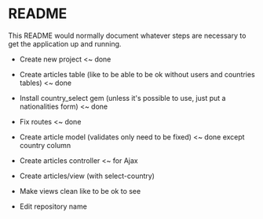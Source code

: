 # README

This README would normally document whatever steps are necessary to get the
application up and running.

* Create new project <~ done

* Create articles table (like to be able to be ok without users and countries tables) <~ done

* Install country_select gem (unless it's possible to use, just put a nationalities form) <~ done

* Fix routes <~ done

* Create article model (validates only need to be fixed) <~ done except country column

* Create articles controller <~ for Ajax

* Create articles/view (with select-country)

* Make views clean like to be ok to see

* Edit repository name